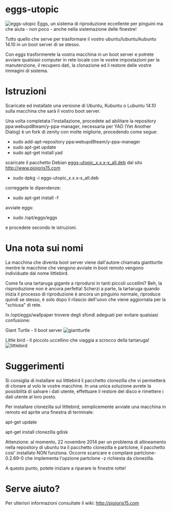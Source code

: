eggs-utopic
===========


![eggs-utopic](https://github.com/pieroproietti/eggs-utopic/blob/master/eggs-utopic/opt/eggs/eggs.png?raw=true)
 Eggs, un sistema di riproduzione eccellente per pinguini ma che aiuta - non 
poco - anche nella sistemazione delle finestre!

Tutto quello che serve per trasformare il vostro ubuntu/lubuntu/kubuntu 
14.10 in un boot server di se stesso.

Con eggs trasformerete la vostra macchina in un boot server e 
potrete avviare qualsiasi computer in rete locale con le vostre 
impostazioni per la manutenzione, il recupero dati, la clonazione ed
il restore delle vostre immagini di sistema.

Istruzioni
==========
Scaricate ed installate una versione di Ubuntu, Kubuntu o Lubuntu
14.10 sulla macchina che sarà il vostro boot server. 

Una volta completata l'installazione, procedete ad abilitare la 
repository ppa:webupd8team/y-ppa-manager, necessaria per YAD
(Yet Another Dialog) è un fork di zenity con molte migliorie,
procedendo come segue:
- sudo add-apt-repository ppa:webupd8team/y-ppa-manager
- sudo apt-get update
- sudo apt-get install yad

scaricate il pacchetto Debian [eggs-utopic_x.x.x-x_all.deb](http://piojoris15.com/DEBS/eggs-utopic_0.8.0-1_all.deb)
dal sito http://www.piojoris15.com

- sudo dpkg -i eggs-utopic_x.x.x-x_all.deb

correggete le dipendenze:
- sudo apt-get install -f

avviate eggs:
- sudo /opt/eggs/eggs

e procedete secondo le istruzioni.

Una nota sui nomi
=================
La macchina che diventa boot server viene dall'autore chiamata giantturtle
mentre le macchine che vengono avviate in boot remoto vengono individuate 
dal nome littlebird. 

Come fa una tartaruga gigante a riprodursi in tanti piccoli uccellini? 
Beh, la risproduzione non &egrave; ancora perfetta! Scherzi a parte, la 
tartaruga quando inizia il processo di riproduzione è ancora un
pinguino normale, riproduce quindi se stesso, &egrave; solo dopo il 
rilascio dell'uovo che viene aggiornata per la "schiusa" di rete.

In /opt/eggs/wallpaper trovere degli sfondi adeguati per evitare qualsiasi
confusione:

Giant Turtle - Il boot server
![giantturtle](https://github.com/pieroproietti/eggs-utopic/blob/master/eggs-utopic/opt/eggs/wallpapers/galapagos-giant-turtle.jpg?raw)

Little bird - Il piccolo uccellino che viaggia a scrocco della tartaruga!
![littlebird](https://github.com/pieroproietti/eggs-utopic/blob/master/eggs-utopic/opt/eggs/wallpapers/galapagos-little-bird.jpg?raw)

Suggerimenti
============
Si consiglia di installare sui littlebird il pacchetto clonezilla che vi 
permetterà di clonare al volo le vostre macchine. In una unica soluzione
avrete la possibilità di salvare i dati utente, effettuare il restore
del disco e rimettere i dati utente al loro posto.

Per installare clonezilla sul littlebird, semplicemente avviate una macchina
in remoto ed aprite una finestra di terminale:

 apt-get update
 
 apt-get install clonezilla gdisk
 
Attenzione: al momento, 22 novembre 2014 per un problema di allineamento nella
repository di ubuntu tra il pacchetto clonezilla e partclone, il pacchetto cosi'
installato NON funziona. Occorre scaricare e compilare partclone-0.2.69-0 che 
implementa l'opzione partclone -z richiesta da clonezilla.
 
A questo punto, potete iniziare a riparare le finestre rotte!

Serve aiuto?
===========
Per ulteriori informazioni consultate il wiki: http://piojoris15.com
